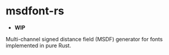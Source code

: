 # **msdfont-rs**

* **WIP**

Multi-channel signed distance field (MSDF) generator for fonts implemented in pure Rust. 
